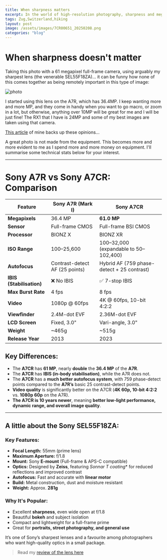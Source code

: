 ```yaml
---
title: When sharpness matters
excerpt: In the world of high-resolution photography, sharpness and megapixels often take centre stage. However, as I reflect on my experience with Sony’s powerful A7CR and its impressive 61 MP sensor, I realise that sometimes, it’s not the technical specs that matter most. For this image, shot with my sharpest lens, the SEL55F18ZA, it’s the atmosphere, the moment, and the feeling that take precedence. Gear is just a tool — the art of photography lies in the story we capture, not in the megapixels we use to do so.
tags: Zug,Switzerland,hiking
layout: post
image: /assets/images/7CR00651_20250208.png
categories: "blog"
---
```


# When sharpness doesn't matter
Taking this photo with a 61 megapixel full-frame camera, using arguably my sharpest lens (the venerable SEL55F18ZA)... it can be funny how none of this comes together as being remotely important in this type of image:

![photo](/assets/images/7CR00651_20250208.png)

I started using this lens on the A7R, which has 36.4MP. I keep wanting more and more MP, and they come in handy when you want to go macro, or zoom in a lot, but otherwise, anything over 10MP will be great for me and I will be just fine! The RX1 that I have is 24MP and some of my best images are taken using that camera. 

[This article](http://www.martinirwinphotography.com/blog/2014/04/13/a7r-vs-rx1.html) of mine backs up these opinions...

A great photo is not made from the equipment. This becomes more and more evident to me as I spend more and more money on equipment. I'll summarise some technical stats below for your interest.

***

# Sony A7R vs Sony A7CR: Comparison

| Feature         | Sony A7R (Mark I) | Sony A7CR |
|---------------|------------------|-----------|
| **Megapixels** | 36.4 MP | **61.0 MP** |
| **Sensor** | Full-frame CMOS | Full-frame BSI CMOS |
| **Processor** | BIONZ X | BIONZ XR |
| **ISO Range** | 100–25,600 | 100–32,000 (expandable to 50–102,400) |
| **Autofocus** | Contrast-detect AF (25 points) | Hybrid AF (759 phase-detect + 25 contrast) |
| **IBIS (Stabilisation)** | ❌ No IBIS | ✅ 7-stop IBIS |
| **Max Burst Rate** | 4 fps | 8 fps |
| **Video** | 1080p @ 60fps | 4K @ 60fps, 10-bit 4:2:2 |
| **Viewfinder** | 2.4M-dot EVF | 2.36M-dot EVF |
| **LCD Screen** | Fixed, 3.0" | Vari-angle, 3.0" |
| **Weight** | ~465g | ~515g |
| **Release Year** | 2013 | 2023 |

## Key Differences:
- The **A7CR** has **61 MP**, nearly **double** the **36.4 MP** of the **A7R**.  
- The **A7CR** has **IBIS (in-body stabilisation)**, while the A7R does not.  
- The **A7CR** has a **much better autofocus system**, with 759 phase-detect points compared to the **A7R’s** basic 25 contrast-detect points.  
- **Video quality** is significantly better on the A7CR (**4K 60p, 10-bit 4:2:2** vs. **1080p 60p** on the A7R).  
- **The A7CR is 10 years newer**, meaning **better low-light performance, dynamic range, and overall image quality**.  

***

## A little about the <strong>Sony SEL55F18ZA</strong>:

### Key Features:
- **Focal Length:** 55mm (prime lens)  
- **Maximum Aperture:** f/1.8  
- **Mount:** Sony **E-mount** (Full-frame & APS-C compatible)  
- **Optics:** Designed by **Zeiss**, featuring **Sonnar T* coating** for reduced reflections and improved contrast  
- **Autofocus:** Fast and accurate with **linear motor**  
- **Build:** Metal construction, dust and moisture resistant  
- **Weight:** Approx. **281g**  

### Why It's Popular:
- Excellent **sharpness**, even wide open at f/1.8  
- Beautiful **bokeh** and subject isolation  
- Compact and lightweight for a full-frame prime  
- Great for **portraits, street photography, and general use**  

It’s one of Sony’s sharpest lenses and a favourite among photographers who want high-quality optics in a small package.

>Read my [review of the lens here](https://www.martinirwinphotography.com/review/2019/08/17/sony-zeiss-sonnar-t-fe-55mm-f18-za-review.html)


